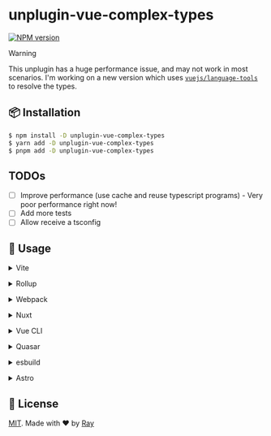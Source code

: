 # unplugin-vue-complex-types

[![NPM version](https://img.shields.io/npm/v/unplugin-vue-complex-types?color=a1b858&label=)](https://www.npmjs.com/package/unplugin-vue-complex-types)

> [!WARNING] 
> This unplugin has a huge performance issue, and may not work in most scenarios. I'm working on a new version which uses [`vuejs/language-tools`](https://github.com/vuejs/language-tools) to resolve the types.

## 📦 Installation

```bash
$ npm install -D unplugin-vue-complex-types
$ yarn add -D unplugin-vue-complex-types
$ pnpm add -D unplugin-vue-complex-types
```

## TODOs

- [ ] Improve performance (use cache and reuse typescript programs) - Very poor performance right now!
- [ ] Add more tests
- [ ] Allow receive a tsconfig

## 🚀 Usage

<details>
<summary>Vite</summary><br>

```ts
// vite.config.ts
import VueComplexTypes from "unplugin-vue-complex-types/vite";

export default defineConfig({
	plugins: [
		VueComplexTypes({
			/* options */
		}),
	],
});
```

<br></details>

<details>
<summary>Rollup</summary><br>

```ts
// rollup.config.js
import VueComplexTypes from "unplugin-vue-complex-types/rollup";

export default {
	plugins: [
		VueComplexTypes({
			/* options */
		}),
		// other plugins
	],
};
```

<br></details>

<details>
<summary>Webpack</summary><br>

```ts
// webpack.config.js
module.exports = {
	/* ... */
	plugins: [
		require("unplugin-vue-complex-types/webpack")({
			/* options */
		}),
	],
};
```

<br></details>

<details>
<summary>Nuxt</summary><br>

```ts
// nuxt.config.ts
export default defineNuxtConfig({
	modules: ["unplugin-vue-complex-types/nuxt"],
});
```

<br></details>

<details>
<summary>Vue CLI</summary><br>

```ts
// vue.config.js
module.exports = {
	configureWebpack: {
		plugins: [
			require("unplugin-vue-complex-types/webpack")({
				/* options */
			}),
		],
	},
};
```

<br></details>

<details>
<summary>Quasar</summary><br>

```ts
// quasar.conf.js [Vite]
module.exports = {
	vitePlugins: [
		[
			"unplugin-vue-complex-types/vite",
			{
				/* options */
			},
		],
	],
};
```

```ts
// quasar.conf.js [Webpack]
const VueComplexTypesPlugin = require("unplugin-vue-complex-types/webpack");

module.exports = {
	build: {
		chainWebpack(chain) {
			chain.plugin("unplugin-vue-complex-types").use(
				VueComplexTypesPlugin({
					/* options */
				}),
			);
		},
	},
};
```

<br></details>

<details>
<summary>esbuild</summary><br>

```ts
// esbuild.config.js
import { build } from "esbuild";

build({
	/* ... */
	plugins: [
		require("unplugin-vue-complex-types/esbuild")({
			/* options */
		}),
	],
});
```

<br></details>

<details>
<summary>Astro</summary><br>

```ts
// astro.config.mjs
import VueComplexTypes from "unplugin-vue-complex-types/astro";

export default defineConfig({
	integrations: [
		VueComplexTypes({
			/* options */
		}),
	],
});
```

<br></details>

## 📝 License

[MIT](./LICENSE). Made with ❤️ by [Ray](https://github.com/so1ve)
